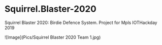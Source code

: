 # Squirrel.Blaster-2020
Squirrel Blaster 2020: Birdie Defence System.  Project for Mpls IOTHackday 2019

![Image](Pics/Squirrel Blaster 2020 Team 1.jpg)
